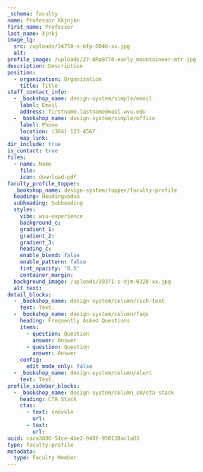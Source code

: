 ```yaml
---
_schema: faculty
name: Professor Xkjnjkn
first_name: Professor
last_name: Xjnkj
image_lg:
  src: /uploads/34750-s-bfp-0046-xx.jpg
  alt:
profile_image: /uploads/27-ARa0770-early_mountaineer-mtr.jpg
description: Description
position:
  - organization: Organization
    title: Title
staff_contact_info:
  - _bookshop_name: design-system/simple/email
    label: Email
    address: firstname.lastname@mail.wvu.edu
  - _bookshop_name: design-system/simple/office
    label: Phone
    location: (304) 123-4567
    map_link:
dir_include: true
is_contact: true
files:
  - name: Name
    file:
    icon: download-pdf
faculty_profile_topper:
  _bookshop_name: design-system/topper/faculty-profile
  heading: Headingvadva
  subheading: Subheading
  styles:
    vibe: wvu-experience
    background_c:
    gradient_1:
    gradient_2:
    gradient_3:
    heading_c:
    enable_blend: false
    enable_pattern: false
    tint_opacity: '0.5'
    container_margin:
  background_image: /uploads/39371-s-djm-0228-xx.jpg
  alt_text:
detail_blocks:
  - _bookshop_name: design-system/column/rich-text
    text: Text.
  - _bookshop_name: design-system/column/faqs
    heading: Frequently Asked Questions
    items:
      - question: Question
        answer: Answer
      - question: Question
        answer: Answer
    config:
      edit_mode_only: false
  - _bookshop_name: design-system/column/alert
    text: Text.
profile_sidebar_blocks:
  - _bookshop_name: design-system/column_sm/cta-stack
    heading: CTA Stack
    ctas:
      - text: sndvkln
        url:
      - text:
        url:
uuid: caca3806-54ce-4be2-940f-950138ac1a03
type: faculty-profile
metadata:
  type: Faculty Member
---
```

